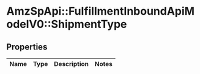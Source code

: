# AmzSpApi::FulfillmentInboundApiModelV0::ShipmentType

## Properties
Name | Type | Description | Notes
------------ | ------------- | ------------- | -------------


